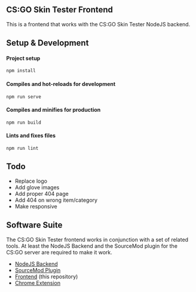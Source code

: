## CS:GO Skin Tester Frontend

This is a frontend that works with the CS:GO Skin Tester NodeJS backend.

## Setup & Development

#### Project setup
```
npm install
```

#### Compiles and hot-reloads for development
```
npm run serve
```

#### Compiles and minifies for production
```
npm run build
```

#### Lints and fixes files
```
npm run lint
```

## Todo

- Replace logo
- Add glove images
- Add proper 404 page
- Add 404 on wrong item/category
- Make responsive

## Software Suite

The CS:GO Skin Tester frontend works in conjunction with a set of related tools. At least the NodeJS Backend and the SourceMod plugin for the CS:GO server are required to make it work.

- [NodeJS Backend](https://github.com/chescos/csgo-skin-tester)
- [SourceMod Plugin](https://github.com/chescos/csgo-skin-tester-sm)
- [Frontend](https://github.com/chescos/csgo-skin-tester-frontend) (this repository)
- [Chrome Extension](https://github.com/chescos/csgo-skin-tester-extension)
